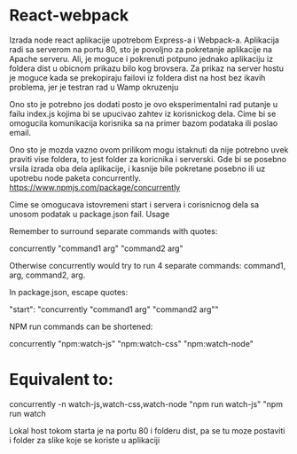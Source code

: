 # React-webpack
 Izrada node react aplikacije upotrebom Express-a i Webpack-a. 
 Aplikacija radi sa serverom na portu 80, sto je povoljno za
 pokretanje aplikacije na Apache serveru. Ali, je moguce i 
 pokrenuti potpuno jednako aplikaciju iz foldera dist u obicnom prikazu 
 bilo kog brovsera. 
 Za prikaz na server hostu je moguce kada
 se prekopiraju failovi iz foldera dist na host bez ikavih problema,
 jer je testran rad u Wamp okruzenju 
 
 Ono sto je potrebno jos dodati posto je ovo eksperimentalni rad
 putanje u failu index.js kojima bi se upucivao zahtev iz korisnickog dela.
 Cime bi se omogucila komunikacija korisnika sa na primer bazom podataka
 ili poslao email.
 
 Ono sto je mozda vazno ovom prilikom mogu istaknuti da nije potrebno
 uvek praviti vise foldera, to jest folder za koricnika i serverski.
 Gde bi se posebno vrsila izrada oba dela aplikacije, i kasnije bile 
 pokretane posebno ili uz upotrebu node paketa concurrently.
 https://www.npmjs.com/package/concurrently
 
 Cime se omogucava istovremeni start i servera i corisnicnog dela sa
 unosom podatak u package.json fail.
 Usage

Remember to surround separate commands with quotes:

concurrently "command1 arg" "command2 arg"

Otherwise concurrently would try to run 4 separate commands: command1, arg, command2, arg.

In package.json, escape quotes:

"start": "concurrently \"command1 arg\" \"command2 arg\""

NPM run commands can be shortened:

concurrently "npm:watch-js" "npm:watch-css" "npm:watch-node"
 
# Equivalent to: 
concurrently -n watch-js,watch-css,watch-node "npm run watch-js" "npm run watch

Lokal host tokom starta je na portu 80 i folderu dist, pa se tu moze postaviti i folder za slike 
koje se koriste u aplikaciji
